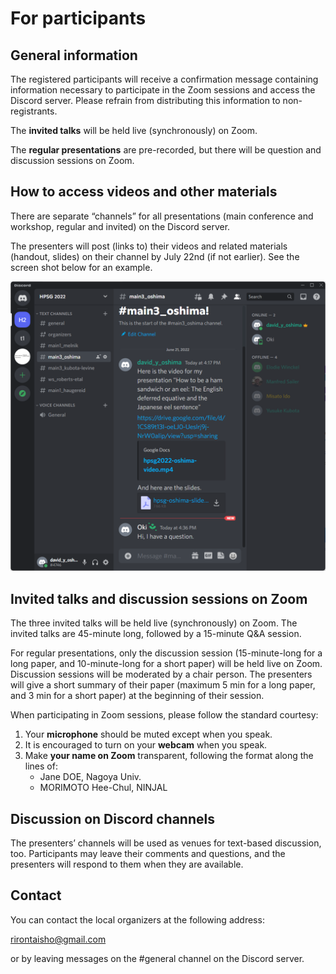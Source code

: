 # For participants

## General information

The registered participants will receive a confirmation message containing
information necessary to participate in the Zoom sessions and access the Discord
server. Please refrain from distributing this information to non-registrants.

The **invited talks** will be held live (synchronously) on Zoom.

The **regular presentations** are pre-recorded, but there will be question and
discussion sessions on Zoom.


## How to access videos and other materials

There are separate “channels” for all presentations (main conference and
workshop, regular and invited) on the Discord server.

The presenters will post (links to) their videos and related materials (handout,
slides) on their channel by July 22nd (if not earlier). See the screen shot below
for an example.

![screenshot](screenshot.png)


## Invited talks and discussion sessions on Zoom

The three invited talks will be held live (synchronously) on Zoom. The invited talks
are 45-minute long, followed by a 15-minute Q&A session.

For regular presentations, only the discussion session (15-minute-long for a long
paper, and 10-minute-long for a short paper) will be held live on Zoom. Discussion
sessions will be moderated by a chair person. The presenters will give a short
summary of their paper (maximum 5 min for a long paper, and 3 min for a short
paper) at the beginning of their session.

When participating in Zoom sessions, please follow the standard courtesy:

1. Your **microphone** should be muted except when you speak.
1. It is encouraged to turn on your **webcam** when you speak.
1. Make **your name on Zoom** transparent, following the format along the lines of:
   - Jane DOE, Nagoya Univ.
   - MORIMOTO Hee-Chul, NINJAL


## Discussion on Discord channels

The presenters’ channels will be used as venues for text-based discussion, too.
Participants may leave their comments and questions, and the presenters will
respond to them when they are available.


## Contact

You can contact the local organizers at the following address:

rirontaisho@gmail.com

or by leaving messages on the #general channel on the Discord server.
